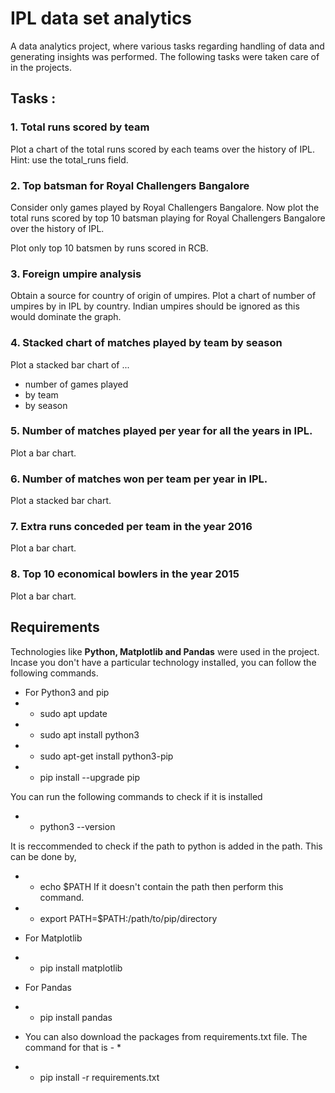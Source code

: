 # IPL data set analytics
A data analytics project, where various tasks regarding handling of data and generating insights was performed.
The following tasks were taken care of in the projects.

## Tasks :

### 1. Total runs scored by team
Plot a chart of the total runs scored by each teams over the history of IPL. Hint: use the total_runs field.

### 2. Top batsman for Royal Challengers Bangalore
Consider only games played by Royal Challengers Bangalore. Now plot the total runs scored by top 10 batsman playing for Royal Challengers Bangalore over the history of IPL.

Plot only top 10 batsmen by runs scored in RCB.

### 3. Foreign umpire analysis
Obtain a source for country of origin of umpires. Plot a chart of number of umpires by in IPL by country. Indian umpires should be ignored as this would dominate the graph.

### 4. Stacked chart of matches played by team by season
Plot a stacked bar chart of ...

- number of games played
- by team
- by season
### 5. Number of matches played per year for all the years in IPL.
Plot a bar chart.

### 6. Number of matches won per team per year in IPL.
Plot a stacked bar chart.

### 7. Extra runs conceded per team in the year 2016
Plot a bar chart.

### 8. Top 10 economical bowlers in the year 2015
Plot a bar chart.

## Requirements
Technologies like **Python, Matplotlib and Pandas** were used in the project.
Incase you don't have a particular technology installed, you can follow the following commands.

- For Python3 and pip
- - sudo apt update
- - sudo apt install python3
- - sudo apt-get install python3-pip
- - pip install --upgrade pip

You can run the following commands to check if it is installed
- -  python3 --version

It is reccommended to check if the path to python is added in the path. This can be done by,
- - echo $PATH
If it doesn't contain the path then perform this command.
- - export PATH=$PATH:/path/to/pip/directory

- For Matplotlib
- - pip install matplotlib

- For Pandas
- - pip install pandas

* You can also download the packages from requirements.txt file. The command for that is - *
- - pip install -r requirements.txt
